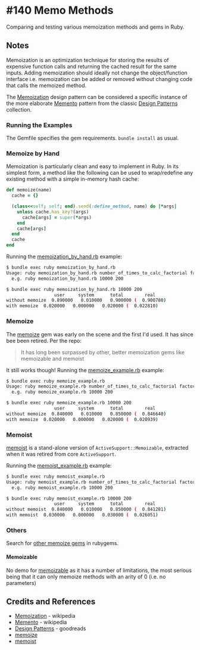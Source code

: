 # #140 Memo Methods

Comparing and testing various memoization methods and gems in Ruby.

## Notes

Memoization is an optimization technique for storing the results of expensive function calls and returning the cached result for the same inputs.
Adding memoization should ideally not change the object/function interface i.e. memoization can be added or removed without changing code that calls the
memoized method.

The [Memoization](https://en.wikipedia.org/wiki/Memoization) design pattern can be considered
a specific instance of the more elaborate [Memento](https://en.wikipedia.org/wiki/Memento_pattern) pattern from the classic
[Design Patterns](https://www.goodreads.com/book/show/9637515-design-patterns) collection.

### Running the Examples

The Gemfile specifies the gem requirements. `bundle install` as usual.

### Memoize by Hand

Memoization is particularly clean and easy to implement in Ruby.
In its simplest form, a method like the following can be used to wrap/redefine
any existing method with a simple in-memory hash cache:

```ruby
def memoize(name)
  cache = {}

  (class<<self; self; end).send(:define_method, name) do |*args|
    unless cache.has_key?(args)
      cache[args] = super(*args)
    end
    cache[args]
  end
  cache
end
```

Running the [memoization_by_hand.rb](./memoization_by_hand.rb) example:

```sh
$ bundle exec ruby memoization_by_hand.rb
Usage: ruby memoization_by_hand.rb number_of_times_to_calc_factorial factorial_to_calc
  e.g. ruby memoization_by_hand.rb 10000 200

$ bundle exec ruby memoization_by_hand.rb 10000 200
                  user     system      total        real
without memoize  0.890000   0.010000   0.900000 (  0.900780)
with memoize  0.020000   0.000000   0.020000 (  0.022810)
```

### Memoize

The [memoize](https://github.com/djberg96/memoize) gem was early on the scene and the first I'd used.
It has since bee been retired. Per the repo:

> It has long been surpassed by other, better memoization gems like memoizable and memoist

It still works though! Running the [memoize_example.rb](./memoize_example.rb) example:

```sh
$ bundle exec ruby memoize_example.rb
Usage: ruby memoize_example.rb number_of_times_to_calc_factorial factorial_to_calc
  e.g. ruby memoize_example.rb 10000 200

$ bundle exec ruby memoize_example.rb 10000 200
                  user     system      total        real
without memoize  0.840000   0.010000   0.850000 (  0.846640)
with memoize  0.020000   0.000000   0.020000 (  0.020939)
```

### Memoist

[memoist](https://github.com/matthewrudy/memoist) is a stand-alone version of `ActiveSupport::Memoizable`,
extracted when it was retired from core `ActiveSupport`.

Running the [memoist_example.rb](./memoist_example.rb) example:

```sh
$ bundle exec ruby memoist_example.rb
Usage: ruby memoist_example.rb number_of_times_to_calc_factorial factorial_to_calc
  e.g. ruby memoist_example.rb 10000 200

$ bundle exec ruby memoist_example.rb 10000 200
                  user     system      total        real
without memoist  0.840000   0.010000   0.850000 (  0.841281)
with memoist  0.030000   0.000000   0.030000 (  0.026051)
```

### Others

Search for [other memoize gems](https://rubygems.org/search?utf8=%E2%9C%93&query=memoize) in rubygems.

#### Memoizable

No demo for [memoizable](https://github.com/dkubb/memoizable) as it has a number of limitations,
the most serious being that it can only memoize methods with an arity of 0 (i.e. no parameters)

## Credits and References

* [Memoization](https://en.wikipedia.org/wiki/Memoization) - wikipedia
* [Memento](https://en.wikipedia.org/wiki/Memento_pattern) - wikipedia
* [Design Patterns](https://www.goodreads.com/book/show/9637515-design-patterns) - goodreads
* [memoize](https://github.com/djberg96/memoize)
* [memoist](https://github.com/matthewrudy/memoist)
